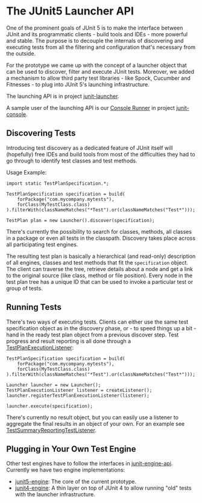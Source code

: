 # The JUnit5 Launcher API

One of the prominent goals of JUnit 5 is to make the interface between JUnit
and its programmatic clients - build tools and IDEs - more powerful and stable.
The purpose is to decouple the internals of discovering and executing tests
from all the filtering and configuration that's necessary from the outside.

For the prototype we came up with the concept of a launcher object that
can be used to discover, filter and execute JUnit tests. Moreover, we
added a mechanism to allow third party test libraries - like Spock, Cucumber
and Fitnesses - to plug into JUnit 5's launching infrastructure.

The launching API is in project [junit-launcher](https://github.com/junit-team/junit-lambda/tree/master/junit-launcher).

A sample user of the launching API is our [Console Runner](https://github.com/junit-team/junit-lambda/blob/master/junit-console/src/main/java/org/junit/gen5/console/ConsoleRunner.java)
in project [junit-console](https://github.com/junit-team/junit-lambda/tree/master/junit-console).

## Discovering Tests

Introducing test discovery as a dedicated feature of JUnit itself will (hopefully)
free IDEs and build tools from most of the difficulties they had to go through
to identify test classes and test methods.

Usage Example:

```
import static TestPlanSpecification.*;

TestPlanSpecification specification = build(
    forPackage("com.mycompany.mytests"),
    forClass(MyTestClass.class)
).filterWith(classNameMatches("*Test").or(classNameMatches("Test*")));

TestPlan plan = new Launcher().discover(specification);
```
There's currently the possibility to search for classes, methods,
all classes in a package or even all tests in the classpath. Discovery
takes place across all participating test engines.

The resulting test plan is basically a hierarchical (and read-only)
description of all engines, classes and test methods that fit
the `specification` object. The client can traverse the tree, retrieve
details about a node and get a link to the original source (like class,
method or file position). Every node in the test plan tree has a
unique ID that can be used to invoke a particular test or group of
tests.

## Running Tests

There's two ways of executing tests. Clients can either use the same
test specification object as in the discovery phase, or - to speed
things up a bit - hand in the ready test plan object from a previous
discover step. Test progress and result reporting is all done
through a [TestPlanExecutionListener](https://github.com/junit-team/junit-lambda/blob/master/junit-launcher/src/main/java/org/junit/gen5/launcher/TestPlanExecutionListener.java):

```
TestPlanSpecification specification = build(
    forPackage("com.mycompany.mytests"),
    forClass(MyTestClass.class)
).filterWith(classNameMatches("*Test").or(classNameMatches("Test*")));

Launcher launcher = new Launcher();
TestPlanExecutionListener listener = createListener();
launcher.registerTestPlanExecutionListener(listener);

launcher.execute(specification);
```

There's currently no result object, but you can easily use
a listener to aggregate the final results in an object of your own.
For an example see [TestSummaryReportingTestListener](https://github.com/junit-team/junit-lambda/blob/master/junit-console/src/main/java/org/junit/gen5/console/TestSummaryReportingTestListener.java).


## Plugging in Your Own Test Engine

Other test engines have to follow the interfaces in [junit-engine-api](https://github.com/junit-team/junit-lambda/tree/master/junit-engine-api).
Currently we have two engine implementations:

- [junit5-engine](https://github.com/junit-team/junit-lambda/tree/master/junit5-engine): The core of the current prototype.
- [junit4-engine](https://github.com/junit-team/junit-lambda/tree/master/junit4-engine): A thin layer on top of JUnit 4 to allow running "old" tests with the launcher infrastructure.
